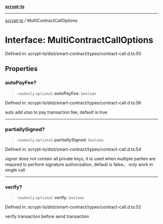[**scrypt-ts**](../README.md)

***

[scrypt-ts](../globals.md) / MultiContractCallOptions

# Interface: MultiContractCallOptions

Defined in: scrypt-ts/dist/smart-contract/types/contract-call.d.ts:50

## Properties

### autoPayFee?

> `readonly` `optional` **autoPayFee**: `boolean`

Defined in: scrypt-ts/dist/smart-contract/types/contract-call.d.ts:56

auto add utxo to pay transaction fee, default is true

***

### partiallySigned?

> `readonly` `optional` **partiallySigned**: `boolean`

Defined in: scrypt-ts/dist/smart-contract/types/contract-call.d.ts:54

signer does not contain all private keys, it is used when multiple parties are required to perform signature authorization, default is false， only work in single call

***

### verify?

> `readonly` `optional` **verify**: `boolean`

Defined in: scrypt-ts/dist/smart-contract/types/contract-call.d.ts:52

verify transaction before send transaction
